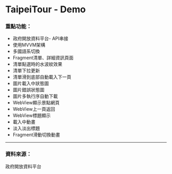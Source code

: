 # **TaipeiTour - Demo**

### 重點功能：

- 政府開放資料平台\- API串接
- 使用MVVM架構
- 多國語系切換
- Fragment清單、詳細資訊頁面
- 清單點選時的水波紋效果
- 清單下拉更新
- 清單滑到底部自動載入下一頁
- 圖片載入中狀態圖
- 圖片錯誤狀態圖
- 圖片多執行序自動下載
- WebView顯示景點網頁
- WebView上一頁返回
- WebView標題顯示
- 載入中動畫
- 淡入淡出標題
- Fragment滑動切換動畫

* * *

### 資料來源：

政府開放資料平台